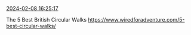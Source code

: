 [2024-02-08 16:25:17](https://mstdn.social/@hill_wanderer/111896790143982769)

The 5 Best British Circular Walks <a href="https://www.wiredforadventure.com/5-best-circular-walks/" target="_blank" rel="nofollow noopener noreferrer" translate="no">https://www.wiredforadventure.com/5-best-circular-walks/</a>